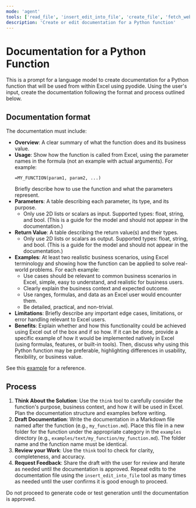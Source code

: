 ```yaml
---
mode: 'agent'
tools: ['read_file', 'insert_edit_into_file', 'create_file', 'fetch_webpage', 'think',  'get_errors']
description: 'Create or edit documentation for a Python function'
---
```


# Documentation for a Python Function

This is a prompt for a language model to create documentation for a Python function that will be used from within Excel using pyodide. Using the user's input, create the documentation following the format and process outlined below. 

## Documentation format

The documentation must include:
  - **Overview**: A clear summary of what the function does and its business value.
  - **Usage**: Show how the function is called from Excel, using the parameter names in the formula (not an example with actual arguments). For example:
    ```
    =MY_FUNCTION(param1, param2, ...)
    ```
    Briefly describe how to use the function and what the parameters represent.
  - **Parameters**: A table describing each parameter, its type, and its purpose.
    - Only use 2D lists or scalars as input. Supported types: float, string, and bool. (This is a guide for the model and should not appear in the documentation.)
  - **Return Value**: A table describing the return value(s) and their types.
    - Only use 2D lists or scalars as output. Supported types: float, string, and bool. (This is a guide for the model and should not appear in the documentation.)
  - **Examples**: At least two realistic business scenarios, using Excel terminology and showing how the function can be applied to solve real-world problems. For each example:
    - Use cases should be relevant to common business scenarios in Excel, simple, easy to understand, and realistic for business users.
    - Clearly explain the business context and expected outcome.
    - Use ranges, formulas, and data as an Excel user would encounter them.
    - Be detailed, practical, and non-trivial.
  - **Limitations**: Briefly describe any important edge cases, limitations, or error handling relevant to Excel users.
  - **Benefits**: Explain whether and how this functionality could be achieved using Excel out of the box and if so how. If it can be done, provide a specific example of how it would be implemented natively in Excel (using formulas, features, or built-in tools). Then, discuss why using this Python function may be preferable, highlighting differences in usability, flexibility, or business value.

See this [example](../../examples/text/ai_ask/ai_ask.md) for a reference.

## Process

1. **Think About the Solution**: Use the `think` tool to carefully consider the function's purpose, business context, and how it will be used in Excel. Plan the documentation structure and examples before writing.
2. **Draft Documentation**: Write the documentation in a Markdown file named after the function (e.g., `my_function.md`). Place this file in a new folder for the function under the appropriate category in the `examples` directory (e.g., `examples/text/my_function/my_function.md`). The folder name and the function name must be identical.
3. **Review your Work**: Use the `think` tool to check for clarity, completeness, and accuracy.
4. **Request Feedback**: Share the draft with the user for review and iterate as needed until the documentation is approved. Repeat edits to the documentation file using the `insert_edit_into_file` tool as many times as needed until the user confirms it is good enough to proceed.

Do not proceed to generate code or test generation until the documentation is approved.